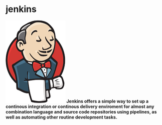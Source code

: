 # jenkins 

![jenkinslogo](/images/jenkinsLOGO.png)
**Jenkins offers a simple way to set up a continous integration or continous delivery enviroment for almost any combination language and source code repositories using pipelines, as well as automating other routine development tasks.**
